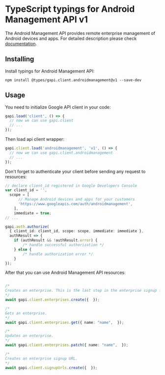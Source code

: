 # TypeScript typings for Android Management API v1

The Android Management API provides remote enterprise management of Android devices and apps.
For detailed description please check [documentation](https://developers.google.com/android/management).

## Installing

Install typings for Android Management API:

```
npm install @types/gapi.client.androidmanagement@v1 --save-dev
```

## Usage

You need to initialize Google API client in your code:

```typescript
gapi.load('client', () => {
  // now we can use gapi.client
  // ...
});
```

Then load api client wrapper:

```typescript
gapi.client.load('androidmanagement', 'v1', () => {
  // now we can use gapi.client.androidmanagement
  // ...
});
```

Don't forget to authenticate your client before sending any request to resources:

```typescript
// declare client_id registered in Google Developers Console
var client_id = '',
  scope = [ 
      // Manage Android devices and apps for your customers
      'https://www.googleapis.com/auth/androidmanagement',
    ],
    immediate = true;
// ...

gapi.auth.authorize(
  { client_id: client_id, scope: scope, immediate: immediate },
  authResult => {
    if (authResult && !authResult.error) {
        /* handle successful authorization */
    } else {
        /* handle authorization error */
    }
});
```

After that you can use Android Management API resources:

```typescript

/*
Creates an enterprise. This is the last step in the enterprise signup flow.
*/
await gapi.client.enterprises.create({  });

/*
Gets an enterprise.
*/
await gapi.client.enterprises.get({ name: "name",  });

/*
Updates an enterprise.
*/
await gapi.client.enterprises.patch({ name: "name",  });

/*
Creates an enterprise signup URL.
*/
await gapi.client.signupUrls.create({  });
```
